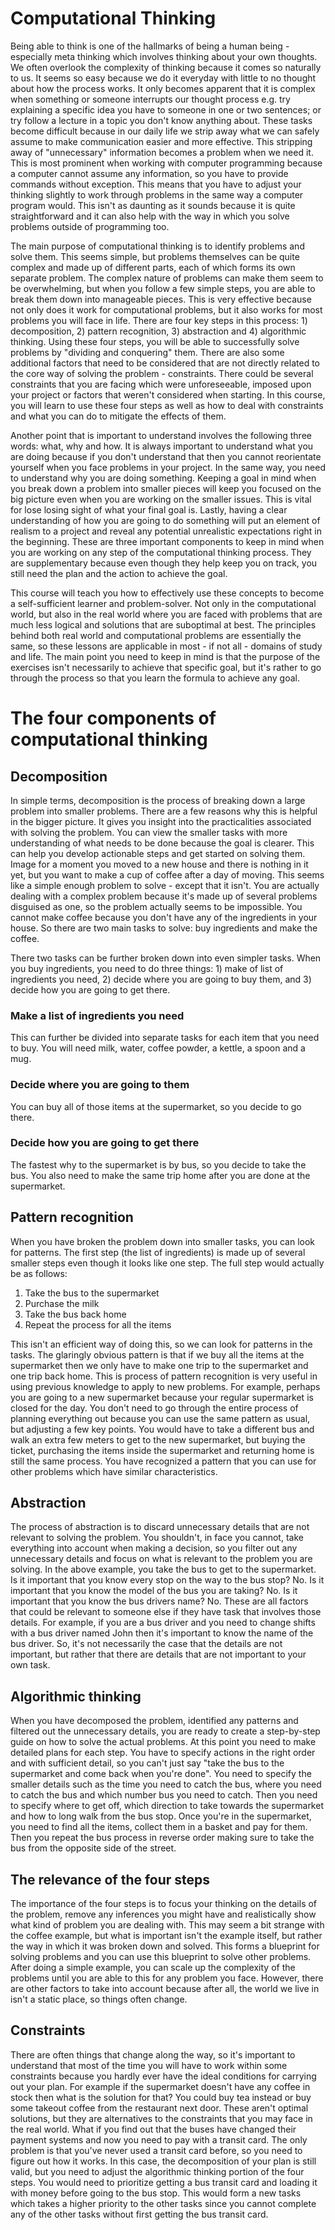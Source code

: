 # Computational Thinking
Being able to think is one of the hallmarks of being a human being - especially meta thinking which involves thinking about your own thoughts. We often overlook the complexity of thinking because it comes so naturally to us. It seems so easy because we do it everyday with little to no thought about how the process works. It only becomes apparent that it is complex when something or someone interrupts our thought process e.g. try explaining a specific idea you have to someone in one or two sentences; or try follow a lecture in a topic you don't know anything about. These tasks become difficult because in our daily life we strip away what we can safely assume to make communication easier and more effective. This stripping away of "unnecessary" information becomes a problem when we need it. This is most prominent when working with computer programming because a computer cannot assume any information, so you have to provide commands without exception. This means that you have to adjust your thinking slightly to work through problems in the same way a computer program would. This isn't as daunting as it sounds because it is quite straightforward and it can also help with the way in which you solve problems outside of programming too. 

The main purpose of computational thinking is to identify problems and solve them. This seems simple, but problems themselves can be quite complex and made up of different parts, each of which forms its own separate problem. The complex nature of problems can make them seem to be overwhelming, but when you follow a few simple steps, you are able to break them down into manageable pieces. This is very effective because not only does it work for computational problems, but it also works for most problems you will face in life. There are four key steps in this process: 1) decomposition, 2) pattern recognition, 3) abstraction and 4) algorithmic thinking. Using these four steps, you will be able to successfully solve problems by "dividing and conquering" them. There are also some additional factors that need to be considered that are not directly related to the core way of solving the problem - constraints. There could be several constraints that you are facing which were unforeseeable, imposed upon your project or factors that weren't considered when starting. In this course, you will learn to use these four steps as well as how to deal with constraints and what you can do to mitigate the effects of them. 

Another point that is important to understand involves the following three words: what, why and how. It is always important to understand what you are doing because if you don't understand that then you cannot reorientate yourself when you face problems in your project. In the same way, you need to understand why you are doing something. Keeping a goal in mind when you break down a problem into smaller pieces will keep you focused on the big picture even when you are working on the smaller issues. This is vital for lose losing sight of what your final goal is. Lastly, having a clear understanding of how you are going to do something will put an element of realism to a project and reveal any potential unrealistic expectations right in the beginning. These are three important components to keep in mind when you are working on any step of the computational thinking process. They are supplementary because even though they help keep you on track, you still need the plan and the action to achieve the goal.

This course will teach you how to effectively use these concepts to become a self-sufficient learner and problem-solver. Not only in the computational world, but also in the real world where you are faced with problems that are much less logical and solutions that are suboptimal at best. The principles behind both real world and computational problems are essentially the same, so these lessons are applicable in most - if not all - domains of study and life. The main point you need to keep in mind is that the purpose of the exercises isn't necessarily to achieve that specific goal, but it's rather to go through the process so that you learn the formula to achieve any goal. 

# The four components of computational thinking
## Decomposition
In simple terms, decomposition is the process of breaking down a large problem into smaller problems. There are a few reasons why this is helpful in the bigger picture. It gives you insight into the practicalities associated with solving the problem. You can view the smaller tasks with more understanding of what needs to be done because the goal is clearer. This can help you develop actionable steps and get started on solving them. Image for a moment you moved to a new house and there is nothing in it yet, but you want to make a cup of coffee after a day of moving. This seems like a simple enough problem to solve - except that it isn't. You are actually dealing with a complex problem because it's made up of several problems disguised as one, so the problem actually seems to be impossible. You cannot make coffee because you don't have any of the ingredients in your house. So there are two main tasks to solve: buy ingredients and make the coffee. 

There two tasks can be further broken down into even simpler tasks. When you buy ingredients, you need to do three things: 1) make of list of ingredients you need, 2) decide where you are going to buy them, and 3) decide how you are going to get there. 

### Make a list of ingredients you need
This can further be divided into separate tasks for each item that you need to buy. You will need milk, water, coffee powder, a kettle, a spoon and a mug. 

### Decide where you are going to them
You can buy all of those items at the supermarket, so you decide to go there.

### Decide how you are going to get there
The fastest why to the supermarket is by bus, so you decide to take the bus. You also need to make the same trip home after you are done at the supermarket.

## Pattern recognition
When you have broken the problem down into smaller tasks, you can look for patterns. The first step (the list of ingredients) is made up of several smaller steps even though it looks like one step. The full step would actually be as follows:
1) Take the bus to the supermarket
2) Purchase the milk
3) Take the bus back home
4) Repeat the process for all the items

This isn't an efficient way of doing this, so we can look for patterns in the tasks. The glaringly obvious pattern is that if we buy all the items at the supermarket then we only have to make one trip to the supermarket and one trip back home. This is process of pattern recognition is very useful in using previous knowledge to apply to new problems. For example, perhaps you are going to a new supermarket because your regular supermarket is closed for the day. You don't need to go through the entire process of planning everything out because you can use the same pattern as usual, but adjusting a few key points. You would have to take a different bus and walk an extra few meters to get to the new supermarket, but buying the ticket, purchasing the items inside the supermarket and returning home is still the same process. You have recognized a pattern that you can use for other problems which have similar characteristics. 

## Abstraction
The process of abstraction is to discard unnecessary details that are not relevant to solving the problem. You shouldn't, in face you cannot, take everything into account when making a decision, so you filter out any unnecessary details and focus on what is relevant to the problem you are solving. In the above example, you take the bus to get to the supermarket. Is it important that you know every stop on the way to the bus stop? No. Is it important that you know the model of the bus you are taking? No. Is it important that you know the bus drivers name? No. These are all factors that could be relevant to someone else if they have task that involves those details. For example, if you are a bus driver and you need to change shifts with a bus driver named John then it's important to know the name of the bus driver. So, it's not necessarily the case that the details are not important, but rather that there are details that are not important to your own task.

## Algorithmic thinking
When you have decomposed the problem, identified any patterns and filtered out the unnecessary details, you are ready to create a step-by-step guide on how to solve the actual problems. At this point you need to make detailed plans for each step. You have to specify actions in the right order and with sufficient detail, so you can't just say "take the bus to the supermarket and come back when you're done". You need to specify the smaller details such as the time you need to catch the bus, where you need to catch the bus and which number bus you need to catch. Then you need to specify where to get off, which direction to take towards the supermarket and how to long walk from the bus stop. Once you're in the supermarket, you need to find all the items, collect them in a basket and pay for them. Then you repeat the bus process in reverse order making sure to take the bus from the opposite side of the street. 

## The relevance of the four steps
The importance of the four steps is to focus your thinking on the details of the problem, remove any inferences you might have and realistically show what kind of problem you are dealing with. This may seem a bit strange with the coffee example, but what is important isn't the example itself, but rather the way in which it was broken down and solved. This forms a blueprint for solving problems and you can use this blueprint to solve other problems. After doing a simple example, you can scale up the complexity of the problems until you are able to this for any problem you face. However, there are other factors to take into account because after all, the world we live in isn't a static place, so things often change. 

## Constraints
There are often things that change along the way, so it's important to understand that most of the time you will have to work within some constraints because you hardly ever have the ideal conditions for carrying out your plan. For example if the supermarket doesn't have any coffee in stock then what is the solution for that? You could buy tea instead or buy some takeout coffee from the restaurant next door. These aren't optimal solutions, but they are alternatives to the constraints that you may face in the real world. What if you find out that the buses have changed their payment systems and now you need to pay with a transit card. The only problem is that you've never used a transit card before, so you need to figure out how it works. In this case, the decomposition of your plan is still valid, but you need to adjust the algorithmic thinking portion of the four steps. You would need to prioritize getting a bus transit card and loading it with money before going to the bus stop. This would form a new tasks which takes a higher priority to the other tasks since you cannot complete any of the other tasks without first getting the bus transit card.